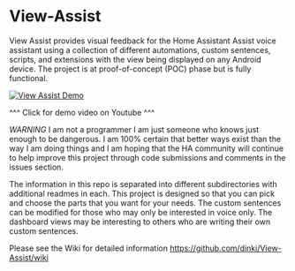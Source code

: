 # View-Assist

View Assist provides visual feedback for the Home Assistant Assist voice assistant using a collection of different automations, custom sentences, scripts, and extensions with the view being displayed on any Android device.  The project is at proof-of-concept (POC) phase but is fully functional.  


[![View Assist Demo](https://img.youtube.com/vi/I-TejfwZi5g/mqdefault.jpg)](https://www.youtube.com/watch?v=I-TejfwZi5g)

^^^ Click for demo video on Youtube ^^^


*WARNING* I am not a programmer I am just someone who knows just enough to be dangerous.  I am 100% certain that better ways exist than the way I am doing things and I am hoping that the HA community will continue to help improve this project through code submissions and comments in the issues section. 

The information in this repo is separated into different subdirectories with additional readmes in each.  This project is designed so that you can pick and choose the parts that you want for your needs.  The custom sentences can be modified for those who may only be interested in voice only.  The dashboard views may be interesting to others who are writing their own custom sentences.

Please see the Wiki for detailed information https://github.com/dinki/View-Assist/wiki
